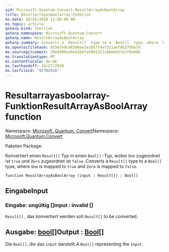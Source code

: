 ```yaml
---
uid: Microsoft.Quantum.Convert.ResultArrayAsBoolArray
title: Resultarrayasboolarray-Funktion
ms.date: 10/26/2020 12:00:00 AM
ms.topic: article
qsharp.kind: function
qsharp.namespace: Microsoft.Quantum.Convert
qsharp.name: ResultArrayAsBoolArray
qsharp.summary: Converts a `Result[]` type to a `Bool[]` type, where `One` is mapped to `true` and `Zero` is mapped to `false`.
ms.openlocfilehash: 0356fe9c98306ee3e1857f4af311aef9b3789a7d
ms.sourcegitcommit: 29e0d88a30e4166fa580132124b0eb57e1f0e986
ms.translationtype: MT
ms.contentlocale: de-DE
ms.lasthandoff: 10/27/2020
ms.locfileid: "92702918"
---
```

# <a name="resultarrayasboolarray-function"></a><span data-ttu-id="e7602-102">Resultarrayasboolarray-Funktion</span><span class="sxs-lookup"><span data-stu-id="e7602-102">ResultArrayAsBoolArray function</span></span>

<span data-ttu-id="e7602-103">Namespace: [Microsoft. Quantum. Convert](xref:Microsoft.Quantum.Convert)</span><span class="sxs-lookup"><span data-stu-id="e7602-103">Namespace: [Microsoft.Quantum.Convert](xref:Microsoft.Quantum.Convert)</span></span>

<span data-ttu-id="e7602-104">Paketen [](https://nuget.org/packages/)</span><span class="sxs-lookup"><span data-stu-id="e7602-104">Package: [](https://nuget.org/packages/)</span></span>


<span data-ttu-id="e7602-105">Konvertiert einen `Result[]` Typ in einen `Bool[]` -Typ, wobei `One` zugeordnet ist `true` und `Zero` zugeordnet ist `false` .</span><span class="sxs-lookup"><span data-stu-id="e7602-105">Converts a `Result[]` type to a `Bool[]` type, where `One` is mapped to `true` and `Zero` is mapped to `false`.</span></span>

```qsharp
function ResultArrayAsBoolArray (input : Result[]) : Bool[]
```


## <a name="input"></a><span data-ttu-id="e7602-106">Eingabe</span><span class="sxs-lookup"><span data-stu-id="e7602-106">Input</span></span>

### <a name="input--__invalidresult__"></a><span data-ttu-id="e7602-107">Eingabe: __ungültig <Result>__ []</span><span class="sxs-lookup"><span data-stu-id="e7602-107">input : __invalid<Result>__ []</span></span>

<span data-ttu-id="e7602-108">`Result[]` , das konvertiert werden soll.</span><span class="sxs-lookup"><span data-stu-id="e7602-108">`Result[]` to be converted.</span></span>



## <a name="output--bool"></a><span data-ttu-id="e7602-109">Ausgabe: [bool](xref:microsoft.quantum.lang-ref.bool)[]</span><span class="sxs-lookup"><span data-stu-id="e7602-109">Output : [Bool](xref:microsoft.quantum.lang-ref.bool)[]</span></span>

<span data-ttu-id="e7602-110">Die `Bool[]`, die das `input` darstellt.</span><span class="sxs-lookup"><span data-stu-id="e7602-110">A `Bool[]` representing the `input`.</span></span>